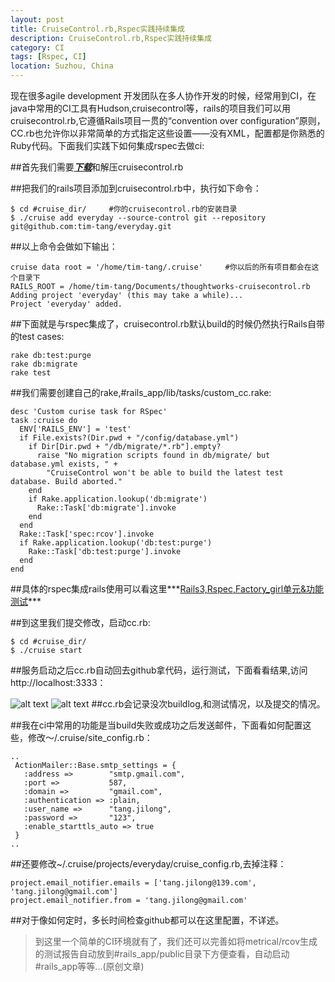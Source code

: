```yaml
---
layout: post
title: CruiseControl.rb,Rspec实践持续集成
description: CruiseControl.rb,Rspec实践持续集成
category: CI
tags: [Rspec, CI]
location: Suzhou, China
---
```

现在很多agile development 开发团队在多人协作开发的时候，经常用到CI，在java中常用的CI工具有Hudson,cruisecontrol等，rails的项目我们可以用cruisecontrol.rb,它遵循Rails项目一贯的“convention over configuration”原则，CC.rb也允许你以非常简单的方式指定这些设置——没有XML，配置都是你熟悉的Ruby代码。下面我们实践下如何集成rspec去做ci:

##首先我们需要[***下载***][1]和解压cruisecontrol.rb

##把我们的rails项目添加到cruisecontrol.rb中，执行如下命令：

	$ cd #cruise_dir/     #你的cruisecontrol.rb的安装目录
	$ ./cruise add everyday --source-control git --repository git@github.com:tim-tang/everyday.git

##以上命令会做如下输出：

	cruise data root = '/home/tim-tang/.cruise'     #你以后的所有项目都会在这个目录下
	RAILS_ROOT = /home/tim-tang/Documents/thoughtworks-cruisecontrol.rb
	Adding project 'everyday' (this may take a while)...
	Project 'everyday' added.

##下面就是与rspec集成了，cruisecontrol.rb默认build的时候仍然执行Rails自带的test cases:

	rake db:test:purge  
	rake db:migrate  
	rake test  

##我们需要创建自己的rake,#rails_app/lib/tasks/custom_cc.rake:

	desc 'Custom curise task for RSpec'
	task :cruise do
	  ENV['RAILS_ENV'] = 'test'
	  if File.exists?(Dir.pwd + "/config/database.yml")
		if Dir[Dir.pwd + "/db/migrate/*.rb"].empty?
		  raise "No migration scripts found in db/migrate/ but database.yml exists, " +
			"CruiseControl won't be able to build the latest test database. Build aborted."
		end
		if Rake.application.lookup('db:migrate')
		  Rake::Task['db:migrate'].invoke
		end
	  end
	  Rake::Task['spec:rcov'].invoke
	  if Rake.application.lookup('db:test:purge')
		Rake::Task['db:test:purge'].invoke
	  end
	end

##具体的rspec集成rails使用可以看这里***[Rails3,Rspec,Factory_girl单元&功能测试][2]***

##到这里我们提交修改，启动cc.rb:

	$ cd #cruise_dir/
	$ ./cruise start

##服务启动之后cc.rb自动回去github拿代码，运行测试，下面看看结果,访问http://localhost:3333：

![alt text][3]
![alt text][4]
##cc.rb会记录没次buildlog,和测试情况，以及提交的情况。

##我在ci中常用的功能是当build失败或成功之后发送邮件，下面看如何配置这些，修改～/.cruise/site_config.rb：

	..
	 ActionMailer::Base.smtp_settings = {
	   :address =>        "smtp.gmail.com",
	   :port =>           587,
	   :domain =>         "gmail.com",
	   :authentication => :plain,
	   :user_name =>      "tang.jilong",
	   :password =>       "123",
	   :enable_starttls_auto => true
	 }
	..

##还要修改~/.cruise/projects/everyday/cruise_config.rb,去掉注释：

	project.email_notifier.emails = ['tang.jilong@139.com', 'tang.jilong@gmail.com']
	project.email_notifier.from = 'tang.jilong@gmail.com'

##对于像如何定时，多长时间检查github都可以在这里配置，不详述。

> 到这里一个简单的CI环境就有了，我们还可以完善如将metrical/rcov生成的测试报告自动放到#rails_app/public目录下方便查看，自动启动#rails_app等等...(原创文章)

  [1]: http://cruisecontrolrb.thoughtworks.com/documentation "cc.rb"
  [2]: http://cms.everyday-cn.com/en/show_blog/rails3-rspec-factory_girl "rspec"
  [3]: http://cms.everyday-cn.com/system/pictures/1019/large_build_log.png?1320883392 "build_log"
  [4]: http://cms.everyday-cn.com/system/pictures/1020/large_changeset.png?1320883394 "gitlog"
